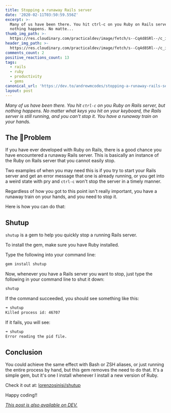 ```yaml
---
title: Stopping a runaway Rails server
date: '2020-02-11T03:50:59.556Z'
excerpt: >-
  Many of us have been there. You hit ctrl-c on you Ruby on Rails server, but
  nothing happens. No matte...
thumb_img_path: >-
  https://res.cloudinary.com/practicaldev/image/fetch/s--Cq4d8SRl--/c_imagga_scale,f_auto,fl_progressive,h_420,q_auto,w_1000/https://dev-to-uploads.s3.amazonaws.com/i/xyh6ekm8qcw7piw6644p.jpg
header_img_path: >-
  https://res.cloudinary.com/practicaldev/image/fetch/s--Cq4d8SRl--/c_imagga_scale,f_auto,fl_progressive,h_420,q_auto,w_1000/https://dev-to-uploads.s3.amazonaws.com/i/xyh6ekm8qcw7piw6644p.jpg
comments_count: 2
positive_reactions_count: 13
tags:
  - rails
  - ruby
  - productivity
  - gems
canonical_url: 'https://dev.to/andrewmcodes/stopping-a-runaway-rails-server-7mg'
layout: post
---
```

_Many of us have been there. You hit
`ctrl-c`
 on you Ruby on Rails server, but nothing happens. No matter what keys you hit on your keyboard, the Rails server is still running, and you can't stop it. You have a runaway train on your hands._

## The Problem

If you have ever developed with Ruby on Rails, there is a good chance you have encountered a runaway Rails server. This is basically an instance of the Ruby on Rails server that you cannot easily stop.

Two examples of when you may need this is if you try to start your Rails server and get an error message that one is already running, or you get into a weird state with pry and
`ctrl-c`
 won't stop the server in a timely manner.

Regardless of how you got to this point isn't really important, you have a runaway train on your hands, and you need to stop it.

Here is how you can do that:

## Shutup


`shutup`
 is a gem to help you quickly stop a running Rails server.

To install the gem, make sure you have Ruby installed.

Type the following into your command line:


```bash
gem install shutup
```


Now, whenever you have a Rails server you want to stop, just type the following in your command line to shut it down:


```bash
shutup
```


If the command succeeded, you should see something like this:


```bash
➜ shutup
Killed process id: 46707
```


If it fails, you will see:


```bash
➜ shutup
Error reading the pid file.
```


## Conclusion

You could achieve the same effect with Bash or ZSH aliases, or just running the entire process by hand, but this gem removes the need to do that. It's a simple gem, but it's one I install whenever I install a new version of Ruby.

Check it out at: [lorenzosinisi/shutup](https://github.com/lorenzosinisi/shutup)

Happy coding!!

*[This post is also available on DEV.](https://dev.to/andrewmcodes/stopping-a-runaway-rails-server-7mg)*

